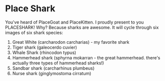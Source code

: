 # Place Shark

You've heard of PlaceGoat and PlaceKitten. I proudly present to you PLACESHARK! Why? Because sharks are awesome. 
It will cycle through six images of six shark species:

1) Great White (carcharodon carcharias) - my favorite shark
2) Tiger shark (galeocerdo cuvier)
3) Whale Shark (rhincodon typus)
4) Hammerhead shark (sphyrna mokarran - the great hammerhead. there's actually three types of hammerhead sharks!)
5) Sandbar shark (carcharhinus plumbeus)
6) Nurse shark (ginglymostoma cirratum)

